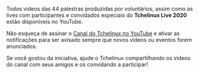 Todos videos das 44 palestras produzidas por voluntários, assim como as lives com participantes e convidados especiais do **Tchelinux Live 2020** estão disponíveis no YouTube.

Não esqueça de assinar o [Canal do Tchelinux no YouTube](https://www.youtube.com/tchelinux?sub_confirmation=1) e ativar as notificações para ser avisado sempre que novos videos ou eventos forem anunciados.

Se você gostou da iniciativa, ajude o Tchelinux compartilhando os videos do canal com seus amigos e os convidando a participar!
